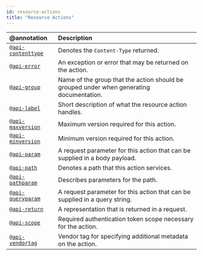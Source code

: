 ```yaml
---
id: resource-actions
title: "Resource Actions"
---
```


| @annotation | Description |
| :--- | :--- |
| [`@api-contenttype`](reference-api-contenttype.md) | Denotes the `Content-Type` returned. |
| [`@api-error`](reference-api-error.md) | An exception or error that may be returned on the action. |
| [`@api-group`](reference-api-group.md) | Name of the group that the action should be grouped under when generating documentation. |
| [`@api-label`](reference-api-label.md) | Short description of what the resource action handles. |
| [`@api-maxversion`](reference-api-maxversion.md) | Maximum version required for this action. |
| [`@api-minversion`](reference-api-minversion.md) | Minimum version required for this action. |
| [`@api-param`](reference-api-param.md) | A request parameter for this action that can be supplied in a body payload. |
| [`@api-path`](reference-api-path.md) | Denotes a path that this action services. |
| [`@api-pathparam`](reference-api-pathparam.md) | Describes parameters for the path. |
| [`@api-queryparam`](reference-api-queryparam.md) | A request parameter for this action that can be supplied in a query string. |
| [`@api-return`](reference-api-return.md) | A representation that is returned in a request. |
| [`@api-scope`](reference-api-scope.md) | Required authentication token scope necessary for the action. |
| [`@api-vendortag`](reference-api-vendortag.md) | Vendor tag for specifying additional metadata on the action. |
